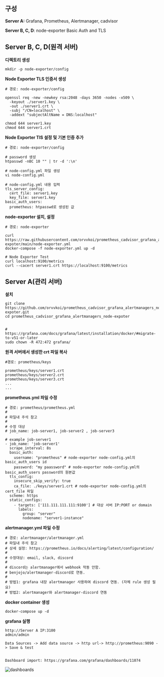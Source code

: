 ## **구성**

**Server A:** Grafana, Prometheus, Alertmanager, cadvisor

**Server B, C, D**:  node-exporter Basic Auth and TLS


## Server B, C, D(원격 서버)

**디렉토리 생성**

```
mkdir -p node-exporter/config
```


**Node Exporter TLS 인증서 생성**

```
# 경로: node-exporter/config

openssl req -new -newkey rsa:2048 -days 3650 -nodes -x509 \
  -keyout ./server1.key \
  -out ./server1.crt \
  -subj "/CN=localhost" \
  -addext "subjectAltName = DNS:localhost"

chmod 644 server1.key 
chmod 644 server1.crt 
```


**Node Exporter TlS 설정 및 기본 인증 추가**

```
# 경로: node-exporter/config

# password 생성
htpasswd -nBC 10 "" | tr -d ':\n'

# node-config.yml 파일 생성
vi node-config.yml

# node-config.yml 내용 입력
tls_server_config:
  cert_file: server1.key 
  key_file: server1.key
basic_auth_users:
  prometheus: htpasswd로 생성된 값
```


**node-exporter 설치, 설정**

```
# 경로: node-exporter

curl https://raw.githubusercontent.com/orvvkoi/prometheus_cadvisor_grafana_alertmanagers_node-expoter/main/node-exporter.yml
docker-compose -f node-exporter.yml up -d

# Node Exporter Test
curl localhost:9100/metrics
curl --cacert server1.crt https://localhost:9100/metrics
```



## Server A(관리 서버)

**설치**

```
git clone https://github.com/orvvkoi/prometheus_cadvisor_grafana_alertmanagers_node-expoter.git
cd prometheus_cadvisor_grafana_alertmanagers_node-expoter


# https://grafana.com/docs/grafana/latest/installation/docker/#migrate-to-v51-or-later
sudo chown -R 472:472 grafana/
```


**원격 서버에서 생성한 crt 파일 복사**

```
#경로: prometheus/keys

prometheus/keys/server1.crt
prometheus/keys/server2.crt
prometheus/keys/server3.crt
...
...
```


**prometheus.yml 파일 수정**

```
# 경로: prometheus/prometheus.yml
#
# 파일내 주석 참고
#
# 수정 대상
# job_name: job-server1, job-server2 , job-server3

# example job-server1
- job_name: 'job-server1'
  scrape_interval: 8s
  basic_auth:
    username: "prometheus" # node-exporter node-config.yml의 basic_auth_users id
    password: "my paassword" # node-exporter node-config.yml의 basic_auth_users password의 원본값
  tls_config:
    insecure_skip_verify: true
    ca_file: ./keys/server1.crt # node-exporter node-config.yml의 cert_file 파일
  scheme: https
  static_configs:
    - targets: ['111.111.111.111:9100'] # 대상 서버 IP:PORT or domain
      labels:
        group: "server"
        nodename: "server1-instance"
```


**alertmanager.yml 파일 수정**

```
# 경로: alertmanager/alertmanager.yml
# 파일내 주석 참고
# 상세 설정: https://prometheus.io/docs/alerting/latest/configuration/
#
# 수정대상: email, slack, discord
#
# discord는 alertmanager에서 webhook 작동 안함.
# benjojo/alertmanager-discord로 연동.
#
# 방법1: grafana 내장 alertmanager 사용하여 discord 연동. (자체 rule 생성 필요)
# 방법2: alertmanager와 alertmanager-discord 연동
```


**docker container 생성**

```
docker-compose up -d
```


**grafana 실행**

```
http://Server A IP:3100
admin/admin

Data Sources -> Add data source -> http url-> http://prometheus:9090 -> Save & test


Dashboard import: https://grafana.com/grafana/dashboards/11074
```

![dashboards](https://grafana.com/api/dashboards/11074/images/8427/image)


